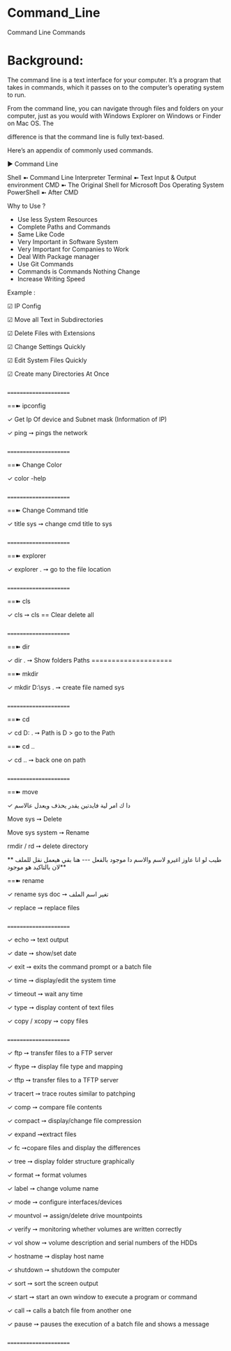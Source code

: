 # Command_Line
Command Line Commands

# Background:

The command line is a text interface for your computer. It’s a program that takes in commands, which it passes on to the computer’s operating system to run.

From the command line, you can navigate through files and folders on your computer, just as you would with Windows Explorer on Windows or Finder on Mac OS. The 

difference is that the command line is fully text-based.

Here’s an appendix of commonly used commands.



▶  Command Line 

Shell ➼ Command Line Interpreter 
Terminal ➼ Text Input & Output environment
CMD ➼ The Original Shell for Microsoft Dos Operating System
PowerShell  ➼ After CMD 


Why to Use ? 
-	Use less  System Resources 
-	Complete Paths and  Commands 
-	Same Like Code
-	Very Important in Software System 
-	Very Important for Companies to Work 
-	Deal With Package manager 
-	Use Git Commands 
-	Commands is Commands Nothing Change
-	Increase Writing Speed 


Example : 

☑  IP Config 

☑ Move all Text in Subdirectories 

☑ Delete Files with Extensions 

☑ Change Settings Quickly 

☑ Edit System Files Quickly

☑ Create many Directories At Once 

                                                                 ====================
                                                                 
                                                                 
     
==➽  ipconfig 

✓  Get Ip Of device and Subnet mask (Information of IP)

✓ ping	➙ pings the network

                                                                  ====================
                                                                                                                             
     
==➽ Change Color

✓  color -help

                                                                   ====================
                                                                    
 
==➽   Change Command title

✓  title sys  ➙  change cmd title to sys

                                                                   ====================
                                                                   

   ==➽  explorer
   
✓  explorer .  ➙  go to the file location
                                                     
                                                                    ====================
                                                                    

==➽  cls

✓  cls   ➙  cls == Clear delete all

                                                                    ====================
                                                                    

==➽  dir

✓  dir .  ➙  Show folders Paths
                                                                    ====================
                                                                    
==➽  mkdir

✓  mkdir D:\sys .  ➙ create file named sys

                                                                     ====================
                                                                     
                                                                     
==➽  cd
 
✓  cd  D: .  ➙ Path is D > go to the Path

==➽ cd ..

✓  cd ..  ➙ back one on path
                                         
                                                                     ====================
                                                                      
                                                               
==➽  move

✓  دا ك امر لية فايدتين يقدر يحذف ويعدل عالاسم

Move sys ➙ Delete 

Move sys system ➙ Rename 

rmdir / rd	➙ delete directory

** طيب لو انا عاوز اغيرو لاسم والاسم دا موجود بالفعل --- هنا بقي هيعمل نقل للملف  لان بالتاكيد هو موجود** 



==➽ rename

✓ rename sys doc ➙  تغير اسم الملف 

✓ replace	 ➙ replace files  

                                                                      ====================
                                                                      
✓ echo ➙	text output

✓ date ➙	show/set date

✓ exit ➙	exits the command prompt or a batch file

✓ time ➙	display/edit the system time

✓ timeout ➙	wait any time

✓ type ➙	display content of text files

✓ copy / xcopy ➙	copy files

                                                                  ====================
                                                                  

✓ ftp	➙ transfer files to a FTP server

✓ ftype ➙	display file type and mapping

✓ tftp ➙ transfer files to a TFTP server

✓ tracert ➙	trace routes similar to patchping

✓ comp ➙ compare file contents

✓ compact ➙	display/change file compression

✓ expand ➙extract files

✓ fc ➙copare files and display the differences

✓ tree ➙	display folder structure graphically

✓ format ➙	format volumes

✓ label ➙	change volume name

✓ mode ➙ configure interfaces/devices

✓ mountvol ➙ assign/delete drive mountpoints

✓ verify ➙ monitoring whether volumes are written correctly

✓ vol	show ➙ volume description and serial numbers of the HDDs

✓ hostname ➙	display host name

✓ shutdown ➙	shutdown the computer

✓ sort ➙	sort the screen output

✓ start ➙	start an own window to execute a program or command

✓ call ➙	calls a batch file from another one

✓ pause ➙	pauses the execution of a batch file and shows a message

                                                                ====================
                                                                
                                                               
